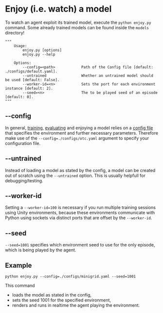 # Enjoy (i.e. watch) a model

To watch an agent exploit its trained model, execute the `python enjoy.py` command.
Some already trained models can be found inside the `models` directory!

```
"""
    Usage:
        enjoy.py [options]
        enjoy.py --help

    Options:
        --config=<path>            Path of the Config file [default: ./configs/default.yaml].
        --untrained                Whether an untrained model should be used [default: False].
        --worker-id=<n>            Sets the port for each environment instance [default: 2].
        --seed=<n>                 The to be played seed of an episode [default: 0].
"""
```

## --config
In general, [training](training.md), [evaluating](evaluation.md) and enjoying a model relies on a [config file](configuration.md) that specifies the environment and further necessary parameters.
Therefore make use of the `--config=./configs/otc.yaml` argument to specify your configuration file.

## --untrained
Instead of loading a model as stated by the config, a model can be created out of scratch using the `--untrained` option.
This is usually helpfull for debugging/testing.

## --worker-id
Setting a `--worker-id=100` is necessary if you run multiple training sessions using Unity environments, because these environments communicate with Python using sockets via distinct ports that are offset by the `--worker-id`.

## --seed
`--seed=1001` specifies which environment seed to use for the only episode, which is being played by the agent.

## Example

```
python enjoy.py --config=./configs/minigrid.yaml --seed=1001
```

This command
- loads the model as stated in the config,
- sets the seed 1001 for the specified environment,
- renders and runs in realtime the agent playing the environment.
